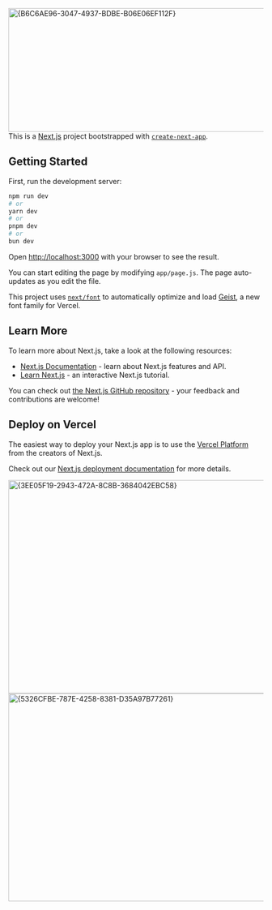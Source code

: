 <img width="856" height="244" alt="{B6C6AE96-3047-4937-BDBE-B06E06EF112F}" src="https://github.com/user-attachments/assets/d728f727-f007-44f4-84a8-43ebeafc0108" />This is a [Next.js](https://nextjs.org) project bootstrapped with [`create-next-app`](https://github.com/vercel/next.js/tree/canary/packages/create-next-app).

## Getting Started

First, run the development server:

```bash
npm run dev
# or
yarn dev
# or
pnpm dev
# or
bun dev
```

Open [http://localhost:3000](http://localhost:3000) with your browser to see the result.

You can start editing the page by modifying `app/page.js`. The page auto-updates as you edit the file.

This project uses [`next/font`](https://nextjs.org/docs/app/building-your-application/optimizing/fonts) to automatically optimize and load [Geist](https://vercel.com/font), a new font family for Vercel.

## Learn More

To learn more about Next.js, take a look at the following resources:

- [Next.js Documentation](https://nextjs.org/docs) - learn about Next.js features and API.
- [Learn Next.js](https://nextjs.org/learn) - an interactive Next.js tutorial.

You can check out [the Next.js GitHub repository](https://github.com/vercel/next.js) - your feedback and contributions are welcome!

## Deploy on Vercel

The easiest way to deploy your Next.js app is to use the [Vercel Platform](https://vercel.com/new?utm_medium=default-template&filter=next.js&utm_source=create-next-app&utm_campaign=create-next-app-readme) from the creators of Next.js.

Check out our [Next.js deployment documentation](https://nextjs.org/docs/app/building-your-application/deploying) for more details.

<img width="946" height="421" alt="{3EE05F19-2943-472A-8C8B-3684042EBC58}" src="https://github.com/user-attachments/assets/3e5c6caf-dadb-4467-93e4-fda8a23e4821" />
<img width="952" height="410" alt="{5326CFBE-787E-4258-8381-D35A97B77261}" src="https://github.com/user-attachments/assets/b9abae48-f047-43bd-b2b8-69c45625b322" />


